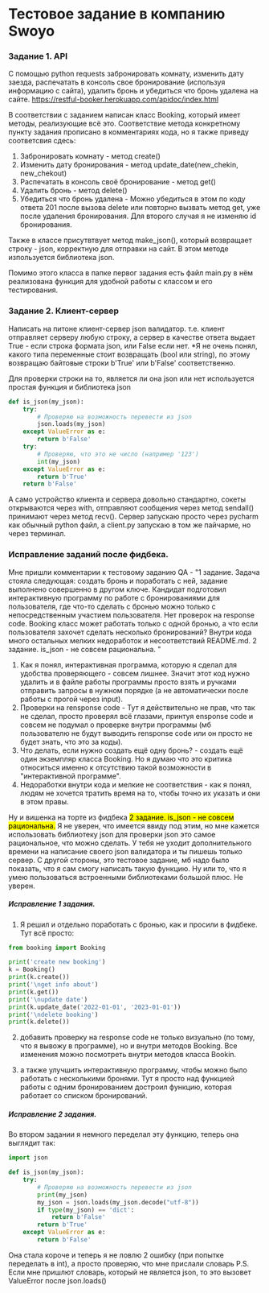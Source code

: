 # Тестовое задание в компанию Swoyo

### Задание 1. API
C помощью python requests забронировать комнату, изменить дату заезда, распечатать в консоль свое бронирование (используя информацию с сайта), удалить бронь и убедиться что бронь удалена на сайте. https://restful-booker.herokuapp.com/apidoc/index.html

В соответствии с заданием написан класс Booking, который имеет методы, реализующие всё это. Соответствие метода конкретному пункту задания прописано в комментариях кода, но я также приведу соответсвия сдесь:
1) Забронировать комнату - метод create()
2) Изменить дату бронирования - метод update_date(new_chekin, new_chekout)
3) Распечатать в консоль своё бронирование - метод get()
4) Удалить бронь - метод delete()
5) Убедиться что бронь удалена - Можно убедиться в этом по коду ответа 201 после вызова delete или повторно вызвать метод get, уже после удаления бронирования. Для второго случая я не изменяю id бронирования.

Также в классе присутвтвует метод make_json(), который возвращает строку - json, корректную для отправки на сайт. В этом методе изпользуется библиотека json.

Помимо этого класса в папке первог задания есть файл main.py в нём реализована функция для удобной работы с классом и его тестирования.

### Задание 2. Клиент-сервер
Написать на питоне клиент-сервер json валидатор. т.е. клиент отправляет серверу любую строку, а сервер в качестве ответа выдает True - если строка формата json, или False если нет.
*Я не очень понял, какого типа переменные стоит возвращать (bool или string), по этому возвращаю байтовые строки b'True' или b'False' соответственно.

Для проверки строки на то, является ли она json или нет используется простая функция и библиотека json
```python
def is_json(my_json):
    try:
        # Проверяю на возможность перевести из json
        json.loads(my_json)
    except ValueError as e:
        return b'False'
    try:
        # Проверяю, что это не число (например '123')
        int(my_json)
    except ValueError as e:
        return b'True'
    return b'False'
```

А само устройство клиента и сервера довольно стандартно, сокеты открываются через with, отправляют сообщения через метод sendall() принимают через метод recv().
Сервер запускаю просто через pycharm как обычный python файл, а client.py запускаю в том же пайчарме, но через терминал.

### Исправление заданий после фидбека.

Мне пришли комментарии к тестовому заданию
QA - "1 задание. Задача стояла следующая: создать бронь и поработать с ней, задание выполнено совершенно в другом ключе. Кандидат подготовил интерактивную программу по работе с бронированиями для пользователя, где что-то сделать с бронью можно только с непосредственным участием пользователя. 
Нет проверок на response code. Booking класс  может работать только с одной бронью, а что если пользователя захочет сделать несколько бронирований? Внутри кода много остальных мелких недоработок и несоответствий README.md.
2 задание. is_json - не совсем рациональна. "

1) Как я понял, интерактивная программа, которую я сделал для удобства проверяющего - совсем лишнее. Значит этот код нужно удалить и в файле работы программы просто взять и ручками отправить запросы в нужном порядке (а не автоматически после работы с прогой через input).
2) Проверки на rensponse code - Тут я действительно не прав, что так не сделал, просто проверял всё глазами, принтуя ensponse code и совсем не подумал о проверке внутри программы (мб пользователю не будут выводить rensponse code или он просто не будет знать, что это за коды).
3) Что делать, если нужно создать ещё одну бронь? - создать ещё один экземпляр класса Booking. Но я думаю что это критика относиться именно к отсутствию такой возможности в "интерактивной программе".
4) Недоработки внутри кода и мелкие не соответствия - как я понял, людям не хочется тратить время на то, чтобы точно их указать и они в этом правы.

Ну и вишенка на торте из фидбека <mark> 2 задание. is_json - не совсем рациональна.</mark>
Я не уверен, что имеется ввиду под этим, но мне кажется использовать библиотеку json для проверки json это самое рациональное, что можно сделать.
У тебя не уходит дополнительного времени на написание своего json валидатора и ты пишешь только сервер. 
С другой стороны, это тестовое задание, мб надо было показать, что я сам смогу написать такую функцию.
Ну или то, что я умею пользоваться встроенными библиотеками большой плюс. Не уверен.

##### Исправление 1 задания.
1) Я решил и отдельно поработать с бронью, как и просили в фидбеке. Тут всё просто:
```python
from booking import Booking

print('create new booking')
k = Booking()
print(k.create())
print('\nget info about')
print(k.get())
print('\nupdate date')
print(k.update_date('2022-01-01', '2023-01-01'))
print('\ndelete booking')
print(k.delete())
```
2) добавить проверку на response code не только визуально (по тому, что я вывожу в программе), но и внутри методов Booking.
Все изменения можно посмотреть внутри методов класса Bookin.

3) а также улучшить интерактивную программу, чтобы можно было работать с несколькими бронями.
Тут я просто над функцией работы с одним бронированием достроил функцию, которая работает со списком бронирований.

##### Исправление 2 задания.
Во втором задании я немного переделал эту функцию, теперь она выглядит так:
```python
import json

def is_json(my_json):
    try:
        # Проверяю на возможность перевести из json
        print(my_json)
        my_json = json.loads(my_json.decode("utf-8"))
        if type(my_json) == 'dict':
            return b'False'
        return b'True'
    except ValueError as e:
        return b'False'
```
Она стала короче и теперь я не ловлю 2 ошибку (при попытке переделать в int), а просто проверяю, что мне прислали словарь
P.S. Если мне пришлют словарь, который не является json, то это вызовет ValueError после json.loads()


